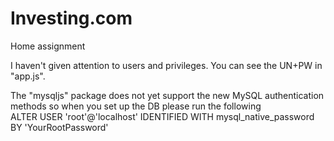 # Investing.com
Home assignment

I haven't given attention to users and privileges. You can see the UN+PW in "app.js".

The "mysqljs" package does not yet support the new MySQL authentication methods so when you set up the DB please run the following  
ALTER USER 'root'@'localhost' IDENTIFIED WITH mysql_native_password BY 'YourRootPassword'
